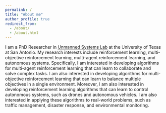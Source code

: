 ```yaml
---
permalink: /
title: "About me"
author_profile: true
redirect_from: 
  - /about/
  - /about.html
---
```


I am a PhD Researcher in [Unmanned Systems Lab](https://utsausl.wixsite.com/utsausl) at the University of Texas at San Antonio. My research interests include reinforcement learning, multi-objective reinforcement learning, multi-agent reinforcement learning, and autonomous systems. Specifically, I am interested in developing algorithms for multi-agent reinforcement learning that can learn to collaborate and solve complex tasks. I am also interested in developing algorithms for multi-objective reinforcement learning that can learn to balance multiple objectives in a single environment. Moreover, I am also interested in developing reinforcement learning algorithms that can learn to control autonomous systems, such as drones and autonomous vehicles. I am also interested in applying these algorithms to real-world problems, such as traffic management, disaster response, and environmental monitoring.  